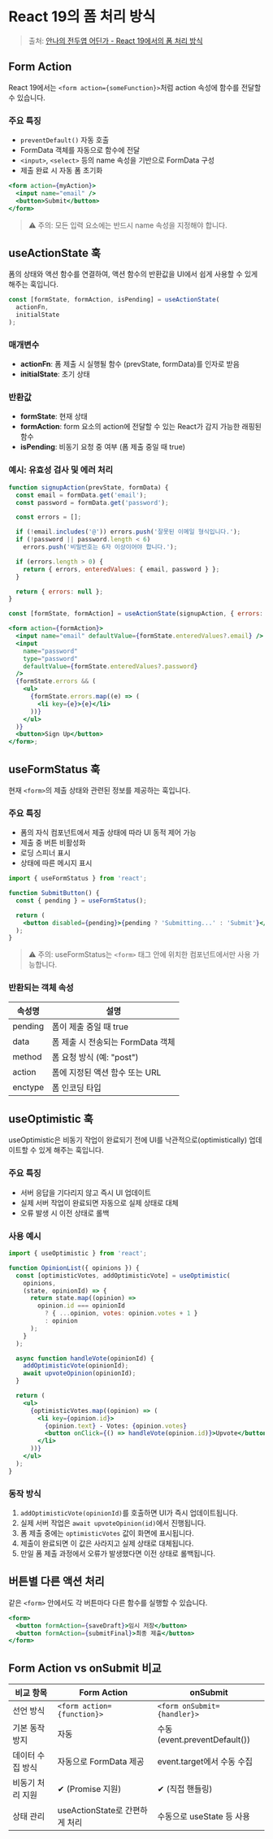 # React 19의 폼 처리 방식

> 출처: [안나의 전두엽 어딘가 - React 19에서의 폼 처리 방식](https://dksek3050.tistory.com/182?category=1231973)

## Form Action

React 19에서는 `<form action={someFunction}>`처럼 action 속성에 함수를 전달할 수 있습니다.

### 주요 특징

- `preventDefault()` 자동 호출
- FormData 객체를 자동으로 함수에 전달
- `<input>`, `<select>` 등의 name 속성을 기반으로 FormData 구성
- 제출 완료 시 자동 폼 초기화

```jsx
<form action={myAction}>
  <input name="email" />
  <button>Submit</button>
</form>
```

> ⚠️ 주의: 모든 입력 요소에는 반드시 name 속성을 지정해야 합니다.

## useActionState 훅

폼의 상태와 액션 함수를 연결하여, 액션 함수의 반환값을 UI에서 쉽게 사용할 수 있게 해주는 훅입니다.

```jsx
const [formState, formAction, isPending] = useActionState(
  actionFn,
  initialState
);
```

### 매개변수

- **actionFn**: 폼 제출 시 실행될 함수 (prevState, formData)를 인자로 받음
- **initialState**: 초기 상태

### 반환값

- **formState**: 현재 상태
- **formAction**: form 요소의 action에 전달할 수 있는 React가 감지 가능한 래핑된 함수
- **isPending**: 비동기 요청 중 여부 (폼 제출 중일 때 true)

### 예시: 유효성 검사 및 에러 처리

```jsx
function signupAction(prevState, formData) {
  const email = formData.get('email');
  const password = formData.get('password');

  const errors = [];

  if (!email.includes('@')) errors.push('잘못된 이메일 형식입니다.');
  if (!password || password.length < 6)
    errors.push('비밀번호는 6자 이상이어야 합니다.');

  if (errors.length > 0) {
    return { errors, enteredValues: { email, password } };
  }

  return { errors: null };
}

const [formState, formAction] = useActionState(signupAction, { errors: null });

<form action={formAction}>
  <input name="email" defaultValue={formState.enteredValues?.email} />
  <input
    name="password"
    type="password"
    defaultValue={formState.enteredValues?.password}
  />
  {formState.errors && (
    <ul>
      {formState.errors.map((e) => (
        <li key={e}>{e}</li>
      ))}
    </ul>
  )}
  <button>Sign Up</button>
</form>;
```

## useFormStatus 훅

현재 `<form>`의 제출 상태와 관련된 정보를 제공하는 훅입니다.

### 주요 특징

- 폼의 자식 컴포넌트에서 제출 상태에 따라 UI 동적 제어 가능
- 제출 중 버튼 비활성화
- 로딩 스피너 표시
- 상태에 따른 메시지 표시

```jsx
import { useFormStatus } from 'react';

function SubmitButton() {
  const { pending } = useFormStatus();

  return (
    <button disabled={pending}>{pending ? 'Submitting...' : 'Submit'}</button>
  );
}
```

> ⚠️ 주의: useFormStatus는 `<form>` 태그 안에 위치한 컴포넌트에서만 사용 가능합니다.

### 반환되는 객체 속성

| 속성명  | 설명                              |
| ------- | --------------------------------- |
| pending | 폼이 제출 중일 때 true            |
| data    | 폼 제출 시 전송되는 FormData 객체 |
| method  | 폼 요청 방식 (예: "post")         |
| action  | 폼에 지정된 액션 함수 또는 URL    |
| enctype | 폼 인코딩 타입                    |

## useOptimistic 훅

useOptimistic은 비동기 작업이 완료되기 전에 UI를 낙관적으로(optimistically) 업데이트할 수 있게 해주는 훅입니다.

### 주요 특징

- 서버 응답을 기다리지 않고 즉시 UI 업데이트
- 실제 서버 작업이 완료되면 자동으로 실제 상태로 대체
- 오류 발생 시 이전 상태로 롤백

### 사용 예시

```jsx
import { useOptimistic } from 'react';

function OpinionList({ opinions }) {
  const [optimisticVotes, addOptimisticVote] = useOptimistic(
    opinions,
    (state, opinionId) => {
      return state.map((opinion) =>
        opinion.id === opinionId
          ? { ...opinion, votes: opinion.votes + 1 }
          : opinion
      );
    }
  );

  async function handleVote(opinionId) {
    addOptimisticVote(opinionId);
    await upvoteOpinion(opinionId);
  }

  return (
    <ul>
      {optimisticVotes.map((opinion) => (
        <li key={opinion.id}>
          {opinion.text} - Votes: {opinion.votes}
          <button onClick={() => handleVote(opinion.id)}>Upvote</button>
        </li>
      ))}
    </ul>
  );
}
```

### 동작 방식

1. `addOptimisticVote(opinionId)`를 호출하면 UI가 즉시 업데이트됩니다.
2. 실제 서버 작업은 `await upvoteOpinion(id)`에서 진행됩니다.
3. 폼 제출 중에는 `optimisticVotes` 값이 화면에 표시됩니다.
4. 제출이 완료되면 이 값은 사라지고 실제 상태로 대체됩니다.
5. 만일 폼 제출 과정에서 오류가 발생했다면 이전 상태로 롤백됩니다.

## 버튼별 다른 액션 처리

같은 `<form>` 안에서도 각 버튼마다 다른 함수를 실행할 수 있습니다.

```jsx
<form>
  <button formAction={saveDraft}>임시 저장</button>
  <button formAction={submitFinal}>최종 제출</button>
</form>
```

## Form Action vs onSubmit 비교

| 비교 항목        | Form Action                    | onSubmit                      |
| ---------------- | ------------------------------ | ----------------------------- |
| 선언 방식        | `<form action={function}>`     | `<form onSubmit={handler}>`   |
| 기본 동작 방지   | 자동                           | 수동 (event.preventDefault()) |
| 데이터 수집 방식 | 자동으로 FormData 제공         | event.target에서 수동 수집    |
| 비동기 처리 지원 | ✔ (Promise 지원)               | ✔ (직접 핸들링)               |
| 상태 관리        | useActionState로 간편하게 처리 | 수동으로 useState 등 사용     |
